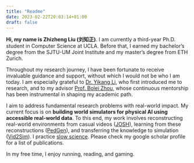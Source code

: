 ```yaml
---
title: "Readme"
date: 2023-02-22T20:03:14+01:00
draft: false
---
```


**Hi, my name is Zhizheng Liu (刘知正)**. I am currently a third-year Ph.D. student in Computer Science at UCLA. Before that, I earned my bachelor’s degree from the SJTU-UM Joint Institute and my master’s degree from ETH Zurich.

Throughout my research journey, I have been fortunate to receive invaluable guidance and support, without which I would not be who I am today. I am especially grateful to [Dr. Yikang Li](https://liyikang.top/), who first introduced me to research, and to my advisor [Prof. Bolei Zhou](https://boleizhou.github.io/), whose continuous mentorship has been instrumental in shaping my academic path.

I aim to address fundamental research problems with real-world impact. My current focus is on **building world simulators for physical AI using accessible real-world data**. To this end, my work involves reconstructing real-world environments from casual videos ([JOSH](https://genforce.github.io/JOSH/)), learning from these reconstructions ([PedGen](https://genforce.github.io/PedGen/)), and transferring the knowledge to simulation ([Vid2Sim](https://metadriverse.github.io/vid2sim/)). I practice [slow science](http://slow-science.org/). Please check my google scholar profile for a list of publications.

In my free time, I enjoy running, reading, and gaming.
